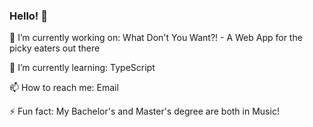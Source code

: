### Hello! 👋

🔭 I’m currently working on: What Don't You Want?! - A Web App for the picky eaters out there

🌱 I’m currently learning: TypeScript

📫 How to reach me: Email

⚡ Fun fact: My Bachelor's and Master's degree are both in Music!
